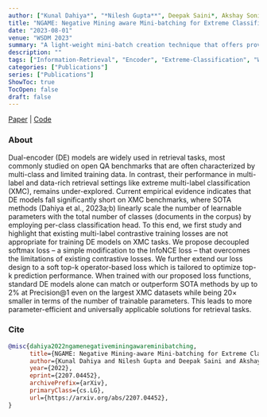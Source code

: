 ```yaml
---
author: ["Kunal Dahiya*", "*Nilesh Gupta**", Deepak Saini*, Akshay Soni, Yajun Wang, Kushal Dave, Jian Jiao, Gururaj K, Prasenjit Dey, Amit Singh, Deepesh Hada, Vidit Jain, Bhawna Paliwal, Anshul Mittal, Sonu Mehta, Ramachandran Ramjee, Sumeet Agarwal, Purushottam Kar, Manik Varma]
title: "NGAME: Negative Mining aware Mini-batching for Extreme Classification"
date: "2023-08-01"
venue: "WSDM 2023"
summary: "A light-weight mini-batch creation technique that offers provably accurate in-batch negative samples for training retrieval models. This allows training with larger mini-batches offering significantly faster convergence and higher accuracies than existing negative sampling techniques."
description: ""
tags: ["Information-Retrieval", "Encoder", "Extreme-Classification", "WSDM"]
categories: ["Publications"]
series: ["Publications"]
ShowToc: true
TocOpen: false
draft: false
---
```


[Paper](https://arxiv.org/abs/2207.04452) | [Code](https://github.com/Extreme-classification/ngame)

### About
Dual-encoder (DE) models are widely used in retrieval tasks, most commonly studied on open QA benchmarks that are often characterized by multi-class and limited training data. In contrast, their performance in multi-label and data-rich retrieval settings like extreme multi-label classification (XMC), remains under-explored. Current empirical evidence indicates that DE models fall significantly short on XMC benchmarks, where SOTA methods (Dahiya et al., 2023a;b) linearly scale the number of learnable parameters with the total number of classes (documents in the corpus) by employing per-class classification head. To this end, we first study and highlight that existing multi-label contrastive training losses are not appropriate for training DE models on XMC tasks. We propose decoupled softmax loss – a simple modification to the InfoNCE loss – that overcomes the limitations of existing contrastive losses. We further extend our loss design to a soft top-k operator-based loss which is tailored to optimize top-k prediction performance. When trained with our proposed loss functions, standard DE models alone can match or outperform SOTA methods by up to 2% at Precision@1 even on the largest XMC datasets while being 20× smaller in terms of the number of trainable parameters. This leads to more parameter-efficient and universally applicable solutions for retrieval tasks.

### Cite
```bib
@misc{dahiya2022ngamenegativeminingawareminibatching,
      title={NGAME: Negative Mining-aware Mini-batching for Extreme Classification}, 
      author={Kunal Dahiya and Nilesh Gupta and Deepak Saini and Akshay Soni and Yajun Wang and Kushal Dave and Jian Jiao and Gururaj K and Prasenjit Dey and Amit Singh and Deepesh Hada and Vidit Jain and Bhawna Paliwal and Anshul Mittal and Sonu Mehta and Ramachandran Ramjee and Sumeet Agarwal and Purushottam Kar and Manik Varma},
      year={2022},
      eprint={2207.04452},
      archivePrefix={arXiv},
      primaryClass={cs.LG},
      url={https://arxiv.org/abs/2207.04452}, 
}
```